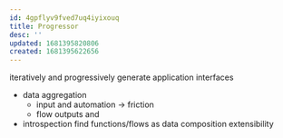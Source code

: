 ```yaml
---
id: 4gpflyv9fved7uq4iyixouq
title: Progressor
desc: ''
updated: 1681395820806
created: 1681395622656
---
```


iteratively and progressively generate application interfaces

- data aggregation
  + input and automation -> friction
  + flow outputs and
- introspection
  find functions/flows as data
  composition
  extensibility